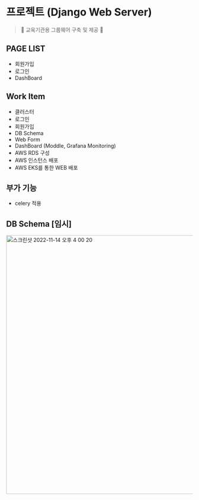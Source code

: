 # 프로젝트 (Django Web Server)

> 🐤 교육기관용 그룹웨어 구축 및 제공 🐤

## PAGE LIST
- 회원가입
- 로그인
- DashBoard

## Work Item
- 클러스터
- 로그인
- 회원가입
- DB Schema
- Web Form
- DashBoard (Moddle, Grafana Monitoring)
- AWS RDS 구성
- AWS 인스턴스 배포
- AWS EKS를 통한 WEB 배포

## 부가 기능
- celery 적용

## DB Schema [임시]
<img width="698" alt="스크린샷 2022-11-14 오후 4 00 20" src="https://user-images.githubusercontent.com/70618223/201595336-c0334801-8ac6-4a29-8931-0740813015c2.png">

